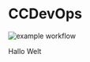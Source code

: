 # CCDevOps

![example workflow](https://github.com/Sinealon/CCDevOps/actions/workflows/main.yaml/badge.svg)


Hallo Welt
